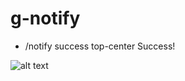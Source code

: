 # g-notify

- /notify success top-center Success!

![alt text]([https://cdn.discordapp.com/attachments/884811300453113886/1305168677162979348/image.png?ex=67320c8d&is=6730bb0d&hm=6b3f0b3fce6243f8cb747deb135814a1798f6d8d18dc5906bf7a4a18e6584e47&])
